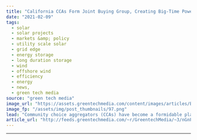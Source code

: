 ```yaml
---
title: "California CCAs Form Joint Buying Group, Creating Big-Time Power Purchaser"
date: "2021-02-09"
tags: 
  - solar
  - solar projects
  - markets &amp; policy
  - utility scale solar
  - grid edge
  - energy storage
  - long duration storage
  - wind
  - offshore wind
  - efficiency
  - energy
  - news,
  - green tech media
source: "green tech media"
image_url: "https://assets.greentechmedia.com/content/images/articles/Bay_Bridge_Oakland_San_Francisco_California_XL_Shutterstock.jpg"
image_fp: "/assets/img/post_thumbnails/97.png"
lead: "Community choice aggregators (CCAs) have become a formidable player in California’s electricity markets, taking over the role of supplying electricity to millions of customers from the state's investor-owned utilities, announcing big-time clean energ ..."
article_url: "http://feeds.greentechmedia.com/~r/GreentechMedia/~3/nGnPAhhhWpc/california-ccas-form-joint-buying-group-creating-big-time-power-purchaser"
---
```


---

